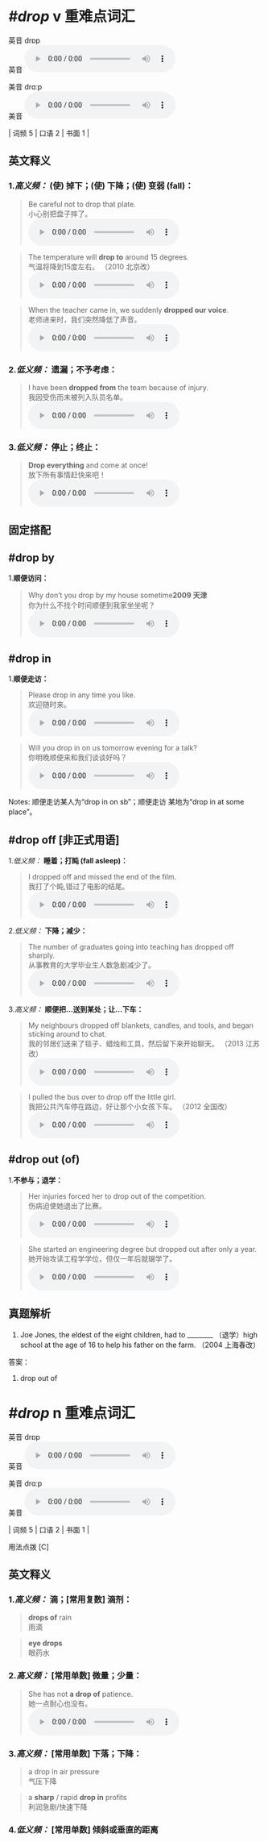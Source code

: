 # ***\#drop*** v  重难点词汇
英音 drɒp  
英音
<audio src="./media/drop-B.aac" controls="controls"></audio>

美音 drɑːp  
美音
<audio src="./media/drop.aac" controls="controls"></audio>



| 词频 5 | 口语 2 | 书面 1 |  

英文释义
---
### 1.*高义频：* **(使) 掉下；(使) 下降；(使) 变弱 (fall)：**  

 > Be careful not to drop that plate.   
 > 小心别把盘子摔了。    
<audio src="./media/drop-2.aac" controls="controls"></audio>

 > The temperature will **drop to** around 15 degrees.   
 > 气温将降到15度左右。  （2010 北京改）  
<audio src="./media/drop-3.aac" controls="controls"></audio>

 > When the teacher came in, we suddenly **dropped our voice**.   
 > 老师进来时，我们突然降低了声音。    
<audio src="./media/drop-4.aac" controls="controls"></audio>

### 2.*低义频：* **遗漏；不予考虑：**  

 > I have been **dropped from** the team because of injury.   
 > 我因受伤而未被列入队员名单。    
<audio src="./media/drop-5.aac" controls="controls"></audio>

### 3.*低义频：* **停止；终止：**  

 > **Drop everything** and come at once!  
 > 放下所有事情赶快来吧！    
<audio src="./media/Drop everything and come at once_AAC.aac" controls="controls"></audio>


固定搭配
---
## \#drop by
1.**顺便访问：**  

 > Why don’t you drop by my house sometime**2009 天津**  
 > 你为什么不找个时间顺便到我家坐坐呢？    
<audio src="./media/Why don’t you drop by my house sometime_AAC.aac" controls="controls"></audio>

## \#drop in
1.**顺便走访：**  

 > Please drop in any time you like.   
 > 欢迎随时来。    
<audio src="./media/drop-6.aac" controls="controls"></audio>

 > Will you drop in on us tomorrow evening for a talk?  
 > 你明晚顺便来和我们谈谈好吗？    
<audio src="./media/drop-7.aac" controls="controls"></audio>

Notes: 顺便走访某人为“drop in on sb”；顺便走访 某地为“drop in at some place”。  
## \#drop off [非正式用语]
1.*低义频：* **睡着；打盹 (fall asleep)：**  

 > I dropped off and missed the end of the film.   
 > 我打了个盹,错过了电影的结尾。    
<audio src="./media/drop-8.aac" controls="controls"></audio>

2.*低义频：* **下降；减少：**  

 > The number of graduates going into teaching has dropped off sharply.   
 > 从事教育的大学毕业生人数急剧减少了。    
<audio src="./media/drop-9.aac" controls="controls"></audio>

3.*高义频：* **顺便把...送到某处；让...下车：**  

 > My neighbours dropped off blankets, candles, and tools, and began sticking around to chat.  
 > 我的邻居们送来了毯子、蜡烛和工具，然后留下来开始聊天。  （2013 江苏改）  
<audio src="./media/drop50.aac" controls="controls"></audio>

 > I pulled the bus over to drop off the little girl.  
 > 我把公共汽车停在路边，好让那个小女孩下车。  （2012 全国改）  
<audio src="./media/drop51.aac" controls="controls"></audio>

## \#drop out (of) 
1.**不参与；退学：**  

 > Her injuries forced her to drop out of the competition.  
 > 伤病迫使她退出了比赛。    
<audio src="./media/Her injuries forced her to drop out of the competition_AAC.aac" controls="controls"></audio>

 > She started an engineering degree but dropped out after only a year.   
 > 她开始攻读工程学学位，但仅一年后就辍学了。    
<audio src="./media/drop-12.aac" controls="controls"></audio>


真题解析
---
1. Joe Jones, the eldest of the eight children, had to ________ （退学）high school at the age of 16 to help his father on the farm.  （2004 上海春改）  

答案：
1. drop out of  

# ***\#drop*** n  重难点词汇
英音 drɒp  
英音
<audio src="./media/drop-B.aac" controls="controls"></audio>

美音 drɑːp  
美音
<audio src="./media/drop.aac" controls="controls"></audio>



| 词频 5 | 口语 2 | 书面 1 |  

用法点拨  [C]

英文释义
---
### 1.*高义频：* **滴；[常用复数] 滴剂：**  

 > **drops of** rain  
 > 雨滴    

 > **eye drops**  
 > 眼药水    

### 2.*高义频：* **[常用单数] 微量；少量：**  

 > She has not **a drop of** patience.   
 > 她一点耐心也没有。    
<audio src="./media/drop-1.aac" controls="controls"></audio>

### 3.*高义频：* **[常用单数] 下落；下降：**  

 > a drop in air pressure  
 > 气压下降    

 > a **sharp** / rapid **drop in** profits  
 > 利润急剧/快速下降    

### 4.*低义频：* **[常用单数] 倾斜或垂直的距离**  


